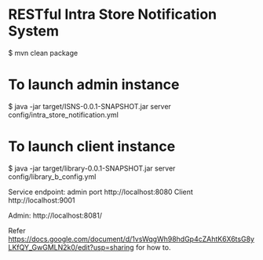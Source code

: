 RESTful Intra Store Notification System
=======================================

$ mvn clean package

# To launch admin instance
$ java -jar target/ISNS-0.0.1-SNAPSHOT.jar server config/intra_store_notification.yml 

# To launch client instance
$ java -jar target/library-0.0.1-SNAPSHOT.jar server config/library_b_config.yml 


Service endpoint: 
admin port   http://localhost:8080
Client       http://localhost:9001

Admin: http://localhost:8081/

Refer https://docs.google.com/document/d/1vsWqgWh98hdGp4cZAhtK6X6tsG8yLKfQY_GwGMLN2k0/edit?usp=sharing for how to.

